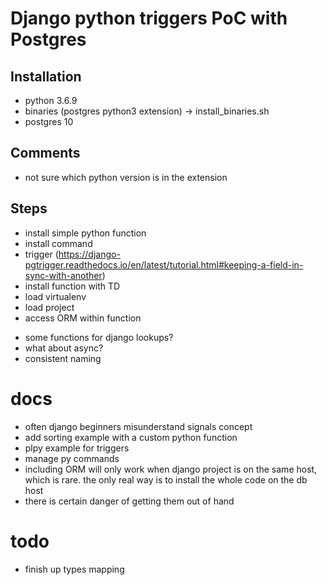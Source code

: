 # Django python triggers PoC with Postgres

## Installation

- python 3.6.9
- binaries (postgres python3 extension) -> install_binaries.sh
- postgres 10

## Comments

- not sure which python version is in the extension

## Steps
+ install simple python function
+ install command
+ trigger (https://django-pgtrigger.readthedocs.io/en/latest/tutorial.html#keeping-a-field-in-sync-with-another)
+ install function with TD
+ load virtualenv
+ load project
+ access ORM within function
- some functions for django lookups?  
- what about async?
- consistent naming

# docs 

- often django beginners misunderstand signals concept
- add sorting example with a custom python function
- plpy example for triggers
- manage py commands
- including ORM will only work when django project is on the same host, which is rare. the only real way is to install the whole code on the db host
- there is certain danger of getting them out of hand

# todo
- finish up types mapping
